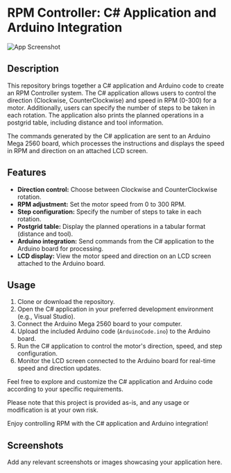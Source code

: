 # RPM Controller: C# Application and Arduino Integration

![App Screenshot](app_screenshot.png)

## Description

This repository brings together a C# application and Arduino code to create an RPM Controller system. The C# application allows users to control the direction (Clockwise, CounterClockwise) and speed in RPM (0-300) for a motor. Additionally, users can specify the number of steps to be taken in each rotation. The application also prints the planned operations in a postgrid table, including distance and tool information.

The commands generated by the C# application are sent to an Arduino Mega 2560 board, which processes the instructions and displays the speed in RPM and direction on an attached LCD screen.

## Features

- **Direction control:** Choose between Clockwise and CounterClockwise rotation.
- **RPM adjustment:** Set the motor speed from 0 to 300 RPM.
- **Step configuration:** Specify the number of steps to take in each rotation.
- **Postgrid table:** Display the planned operations in a tabular format (distance and tool).
- **Arduino integration:** Send commands from the C# application to the Arduino board for processing.
- **LCD display:** View the motor speed and direction on an LCD screen attached to the Arduino board.

## Usage

1. Clone or download the repository.
2. Open the C# application in your preferred development environment (e.g., Visual Studio).
3. Connect the Arduino Mega 2560 board to your computer.
4. Upload the included Arduino code (`ArduinoCode.ino`) to the Arduino board.
5. Run the C# application to control the motor's direction, speed, and step configuration.
6. Monitor the LCD screen connected to the Arduino board for real-time speed and direction updates.

Feel free to explore and customize the C# application and Arduino code according to your specific requirements.

Please note that this project is provided as-is, and any usage or modification is at your own risk.

Enjoy controlling RPM with the C# application and Arduino integration!

## Screenshots

Add any relevant screenshots or images showcasing your application here.

